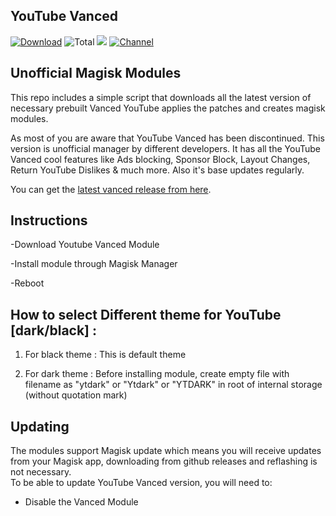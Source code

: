 ## YouTube Vanced
[![Download](https://img.shields.io/github/v/release/Arafatulislamantor/youtube-vanced-magisk-module?color=orange&logoColor=orange&label=Download&logo=DocuSign)](https://github.com/Arafatulislamantor/youtube-vanced-magisk-module/releases/latest) ![Total](https://shields.io/github/downloads/Arafatulislamantor/youtube-vanced-magisk-module/total?logo=Bookmeter&label=Counts&logoColor=yellow&color=yellow)
![](https://github.com/Arafatulislamantor/youtube-vanced-magisk-module/blob/c863dc579c2fc7193f65e0ddfa918bcc5e9775d7/Youtube-Vanced.jpg)
[![Channel](https://img.shields.io/badge/Follow-Telegram-blue.svg?logo=telegram)](https://t.me/AndroidRepoOfficial)
## Unofficial Magisk Modules  
This repo includes a simple script that downloads all the latest version of necessary prebuilt Vanced YouTube applies the patches and creates magisk modules.

As most of you are aware that YouTube Vanced has been discontinued. This version is unofficial manager by different developers. It has all the YouTube Vanced cool features like Ads blocking, Sponsor Block, Layout Changes, Return YouTube Dislikes & much more. Also it's base updates regularly.

You can get the [latest vanced release from here](https://github.com/Arafatulislamantor/youtube-vanced-magisk-module/releases).

## Instructions
-Download Youtube Vanced Module

-Install module through Magisk Manager

-Reboot

## How to select Different theme for YouTube [dark/black] :

1. For black theme :
This is default theme

2. For dark theme :
Before installing module, create empty file with filename as "ytdark" or "Ytdark" or "YTDARK" in root of internal storage (without quotation mark)

## Updating
The modules support Magisk update which means you will receive updates from your Magisk app, downloading from github releases and reflashing is not necessary.  
To be able to update YouTube Vanced version, you will need to:

 * Disable the Vanced Module
